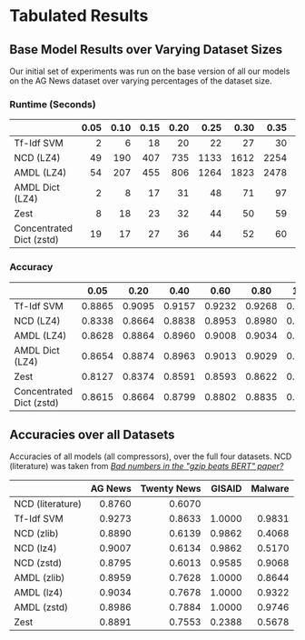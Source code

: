 # Tabulated Results

## Base Model Results over Varying Dataset Sizes

Our initial set of experiments was run on the base version of all our models on the AG News dataset over varying percentages of the dataset size.

### Runtime (Seconds)

|                          | 0.05 | 0.10 | 0.15 | 0.20 | 0.25 | 0.30 | 0.35 | 0.40 | 0.50 | 0.60 | 0.70 | 0.80 | 0.90 | 1.00 |
| ---                      | --:  | --:  | --:  | --:  | --:  | --:  | --:  | --:  | --:  | --:  | --:  | --:  | --:  | --:  |
| Tf-Idf SVM               | 2    | 6    | 18   | 20   | 22   | 27   | 30   | 32   | 40   | 45   | 52   | 58   | 61   | 70   |
| NCD (LZ4)                | 49   | 190  | 407  | 735  | 1133 | 1612 | 2254 | 2898 |      |      |      |      |      |      |
| AMDL (LZ4)               | 54   | 207  | 455  | 806  | 1264 | 1823 | 2478 | 3240 |      |      |      |      |      |      |
| AMDL Dict (LZ4)          | 2    | 8    | 17   | 31   | 48   | 71   | 97   | 128  | 201  | 285  | 390  | 509  | 651  | 797  |
| Zest                     | 8    | 18   | 23   | 32   | 44   | 50   | 59   | 69   | 88   | 114  | 137  | 171  | 183  | 216  |
| Concentrated Dict (zstd) | 19   | 17   | 27   | 36   | 44   | 52   | 60   | 70   | 90   | 109  | 124  | 142  | 157  | 174  |

### Accuracy

|                          | 0.05   | 0.20   | 0.40   | 0.60   | 0.80   | 1.00   |
| ---                      | ---    | ---    | ---    | ---    | ---    | ---    |
| Tf-Idf SVM               | 0.8865 | 0.9095 | 0.9157 | 0.9232 | 0.9268 | 0.9273 |
| NCD (LZ4)                | 0.8338 | 0.8664 | 0.8838 | 0.8953 | 0.8980 | 0.9007 |
| AMDL (LZ4)               | 0.8628 | 0.8864 | 0.8960 | 0.9008 | 0.9034 | 0.9034 |
| AMDL Dict (LZ4)          | 0.8654 | 0.8874 | 0.8963 | 0.9013 | 0.9029 | 0.9038 |
| Zest                     | 0.8127 | 0.8374 | 0.8591 | 0.8593 | 0.8622 | 0.8598 |
| Concentrated Dict (zstd) | 0.8615 | 0.8664 | 0.8799 | 0.8802 | 0.8835 | 0.8893 |

## Accuracies over all Datasets

Accuracies of all models (all compressors), over the full four datasets. NCD (literature) was taken from *[Bad numbers in the "gzip beats BERT" paper?](https://kenschutte.com/gzip-knn-paper2/)*

|                  | AG News | Twenty News | GISAID | Malware |
| ---              | --:     | --:         | --:    | --:     |
| NCD (literature) | 0.8760  | 0.6070      |        |         |
| Tf-Idf SVM       | 0.9273  | 0.8633      | 1.0000 | 0.9831  |
| NCD (zlib)       | 0.8890  | 0.6139      | 0.9862 | 0.4068  |
| NCD (lz4)        | 0.9007  | 0.6134      | 0.9862 | 0.5170  |
| NCD (zstd)       | 0.8795  | 0.6013      | 0.9585 | 0.9068  |
| AMDL (zlib)      | 0.8959  | 0.7628      | 1.0000 | 0.8644  |
| AMDL (lz4)       | 0.9034  | 0.7678      | 1.0000 | 0.9322  |
| AMDL (zstd)      | 0.8986  | 0.7884      | 1.0000 | 0.9746  |
| Zest             | 0.8891  | 0.7553      | 0.2388 | 0.5678  |
